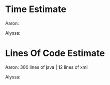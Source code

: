 # Time Estimate
Aaron:

Alyssa:

# Lines Of Code Estimate
Aaron: 300 lines of java | 12 lines of xml

Alyssa:
